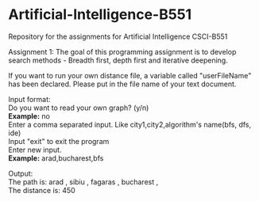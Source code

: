 # Artificial-Intelligence-B551

Repository for the assignments for Artificial Intelligence CSCI-B551  
  
Assignment 1: The goal of this programming assignment is to develop search methods - Breadth first, depth first and iterative deepening.  

If you want to run your own distance file, a variable called "userFileName" has been declared. Please put in the file name of your text document.  

Input format:  
Do you want to read your own graph? (y/n)  
**Example:** no  
Enter a comma separated input. Like city1,city2,algorithm's name(bfs, dfs, ide)  
Input "exit" to exit the program  
Enter new input.   
**Example:** arad,bucharest,bfs  
  
Output:  
The path is: arad , sibiu , fagaras , bucharest ,   
The distance is: 450  
